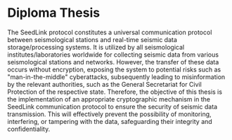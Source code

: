 # Diploma Thesis

Τhe SeedLink protocol constitutes a universal communication protocol between seismological stations
and real-time seismic data storage/processing systems. It is utilized by all seismological
institutes/laboratories worldwide for collecting seismic data from various seismological stations and
networks. However, the transfer of these data occurs without encryption, exposing the system to
potential risks such as "man-in-the-middle" cyberattacks, subsequently leading to
misinformation by the relevant authorities, such as the General Secretariat for Civil Protection of the
respective state. Therefore, the objective of this thesis is the implementation of an appropriate
cryptographic mechanism in the SeedLink communication protocol to ensure the security of seismic
data transmission. This will effectively prevent the possibility of monitoring, interfering, or tampering
with the data, safeguarding their integrity and confidentiality.
